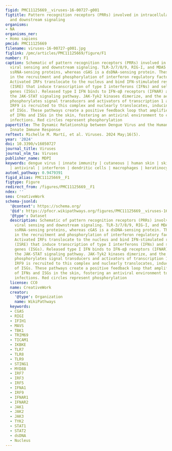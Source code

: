 ```yaml
---
figid: PMC11125669__viruses-16-00727-g001
figtitle: Pattern recognition receptors (PRRs) involved in intracellular viral sensing
  and downstream signaling
organisms:
- NA
organisms_ner:
- Homo sapiens
pmcid: PMC11125669
filename: viruses-16-00727-g001.jpg
figlink: /pmc/articles/PMC11125669/figure/F1
number: F1
caption: Schematic of pattern recognition receptors (PRRs) involved in intracellular
  viral sensing and downstream signaling. TLR-3/7/8/9, RIG-I, and MDA5 are ds- or
  ssRNA-sensing proteins, whereas cGAS is a dsDNA-sensing protein. These PRRs culminate
  in the recruitment and phosphorylation of interferon regulatory factors (IRFs).
  Activated IRFs translocate to the nucleus and bind IFN-stimulated response elements
  (ISRE) that induce transcription of type I interferons (IFNs) and select IFN-stimulated
  genes (ISGs). Released type I IFN binds to IFN-αβ receptors (IFNAR) and induces
  the JAK-STAT signaling pathway. JAK-Tyk2 kinases dimerize, and the activated form
  phosphorylates signal transducers and activators of transcription 1 and 2 (STAT).
  IRF9 is recruited to this complex and nuclearly translocates, inducing the expression
  of ISGs. These pathways create a positive feedback loop that amplifies the transcription
  of IFNs and ISGs in the skin, fostering an antiviral environment to combat viral
  infections. Red circles represent phosphorylation
papertitle: The Dynamic Relationship between Dengue Virus and the Human Cutaneous
  Innate Immune Response
reftext: Michelle M. Martí, et al. Viruses. 2024 May;16(5).
year: '2024'
doi: 10.3390/v16050727
journal_title: Viruses
journal_nlm_ta: Viruses
publisher_name: MDPI
keywords: dengue virus | innate immunity | cutaneous | human skin | skin explants
  | antiviral | interferon | dendritic cells | macrophages | keratinocytes
automl_pathway: 0.9479391
figid_alias: PMC11125669__F1
figtype: Figure
redirect_from: /figures/PMC11125669__F1
ndex: ''
seo: CreativeWork
schema-jsonld:
  '@context': https://schema.org/
  '@id': https://pfocr.wikipathways.org/figures/PMC11125669__viruses-16-00727-g001.html
  '@type': Dataset
  description: Schematic of pattern recognition receptors (PRRs) involved in intracellular
    viral sensing and downstream signaling. TLR-3/7/8/9, RIG-I, and MDA5 are ds- or
    ssRNA-sensing proteins, whereas cGAS is a dsDNA-sensing protein. These PRRs culminate
    in the recruitment and phosphorylation of interferon regulatory factors (IRFs).
    Activated IRFs translocate to the nucleus and bind IFN-stimulated response elements
    (ISRE) that induce transcription of type I interferons (IFNs) and select IFN-stimulated
    genes (ISGs). Released type I IFN binds to IFN-αβ receptors (IFNAR) and induces
    the JAK-STAT signaling pathway. JAK-Tyk2 kinases dimerize, and the activated form
    phosphorylates signal transducers and activators of transcription 1 and 2 (STAT).
    IRF9 is recruited to this complex and nuclearly translocates, inducing the expression
    of ISGs. These pathways create a positive feedback loop that amplifies the transcription
    of IFNs and ISGs in the skin, fostering an antiviral environment to combat viral
    infections. Red circles represent phosphorylation
  license: CC0
  name: CreativeWork
  creator:
    '@type': Organization
    name: WikiPathways
  keywords:
  - CGAS
  - RIGI
  - IFIH1
  - MAVS
  - TBK1
  - TRIM69
  - TICAM1
  - IKBKE
  - TLR7
  - TLR8
  - TLR9
  - STING1
  - MYD88
  - IRF7
  - IRF3
  - IRF5
  - IFNA1
  - IRF9
  - IFNAR1
  - IFNAR2
  - JAK1
  - JAK2
  - JAK3
  - TYK2
  - STAT1
  - STAT2
  - dsDNA
  - Nucleus
---
```

